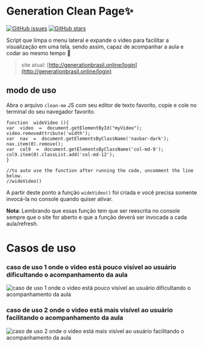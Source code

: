 # Generation Clean Page:sparkles:
[![GitHub issues](https://img.shields.io/github/issues/bielzin42/generation-fresh-page)](https://github.com/bielzin42/generation-fresh-page/issues) [![GitHub stars](https://img.shields.io/github/stars/bielzin42/generation-fresh-page)](https://github.com/bielzin42/generation-fresh-page/stargazers) 

Script que limpa o menu lateral e expande o video para facilitar a visualização em uma tela,
sendo assim, capaz de acompanhar a aula e codar ao mesmo tempo :rocket:
>site atual: [http://generationbrasil.online/login](http://generationbrasil.online/login)

  

## modo de uso 

Abra o arquivo ```clean-me``` JS com seu editor de texto favorito, copie e cole no terminal do seu navegador favorito.
```
function  wideVideo (){
var  video  =  document.getElementById("myVideo");
video.removeAttribute('width');
var  nav  =  document.getElementsByClassName('navbar-dark');
nav.item(0).remove();
var  col9  =  document.getElementsByClassName('col-md-9');
col9.item(0).classList.add('col-md-12');
}

//to auto use the function after running the code, uncomment the line below.
//wideVideo()
```
A partir deste ponto a função ```wideVideo()``` foi criada e você precisa somente invocá-la no console quando quiser ativar.

**Nota**: Lembrando que essas função tem que ser reescrita no console sempre que o site for aberto e que a função deverá ser invocada a cada aula/refresh.

# Casos de uso

### caso de uso 1 onde o video está pouco visível ao usuário dificultando o acompanhamento da aula

![caso de uso 1 onde o video está pouco visível ao usuário dificultando o acompanhamento da aula](https://i.imgur.com/QHjvbP8.png](https://i.imgur.com/QHjvbP8.png))

### caso de uso 2 onde o video está mais visível ao usuário facilitando o acompanhamento da aula

![caso de uso 2 onde o video está mais visível ao usuário facilitando o acompanhamento da aula](https://i.imgur.com/f1h0uPo.png)
